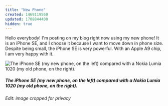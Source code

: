 ```yaml
---
title: "New Phone"
created: 1469119560
updated: 1708844400
hidden: true
---
```


Hello everybody! I'm posting on my blog right now using my new phone! It is an iPhone SE, and I choose it because I want to move down in phone size. Despite being small, the iPhone SE is very powerful. With an Apple A9 chip, I am very happy with it.

![The iPhone SE (my new phone, on the left) compared with a Nokia Lumia 1020 (my old phone, on the right).](/assets/text/blog/2016/7/21/new-phone.webp)

##### *The iPhone SE (my new phone, on the left) compared with a Nokia Lumia 1020 (my old phone, on the right).*

*Edit: image cropped for privacy*
